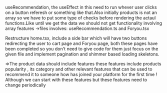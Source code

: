 useRecommendation, the useEffect in this need to run whever user clicks on a button referesh or something like that.Also initially products is not an array so we have to put some type of checks before rendering the actaul functions.Like until we get the data we should not get functionality involving array features
->files involves: useRecommendation.ts and Foryou.tsx

Restructure home.tsx, include a side bar which will have two buttons redirecting the user to cart page and Foryou page, both these pages have been completed so you don't need to give code for them just focus on the given file and implement pagination and shimmer based loading skeletons.

=>The product data should include features these features include products popularity , its category and other relevant features that can be used to recommend it to someone how has joined your platform for the first time ! Although we can start with these features but these features need to change periodically


